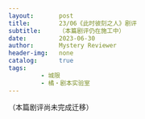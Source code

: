 ```yaml
---
layout:       post
title:        23/06《此时彼刻之人》剧评
subtitle:     （本篇剧评仍在施工中）
date:         2023-06-30
author:       Mystery Reviewer
header-img:   none
catalog:      true
tags:
         - 城限
         - 橘・剧本实验室
---
```


（本篇剧评尚未完成迁移）


